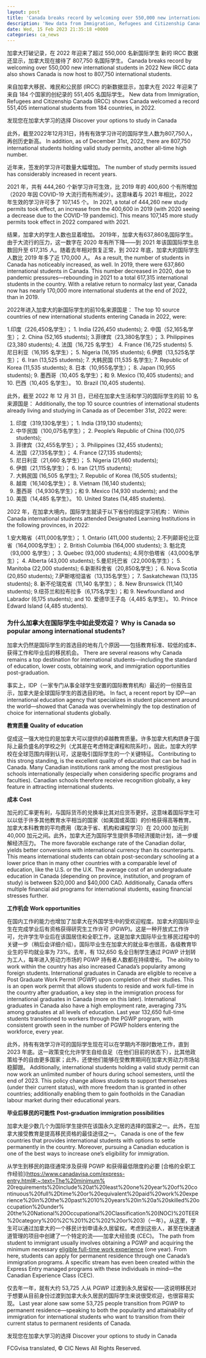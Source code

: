 ```yaml
---
layout: post
title: 'Canada breaks record by welcoming over 550,000 new international students in 2022'
description: 'New data from Immigration, Refugees and Citizenship Canada (IRCC) shows Canada welcomed a record 551,405 international students from 184 countries, in 2022. Discover your options to study in Canada In addition, as of December 31st, 2022, there are 807,750 international students holding valid study permits, another all-time high number. The number of study permits issued […]'
date: Wed, 15 Feb 2023 21:35:18 +0000
categories: ca_news
---
```


加拿大打破记录，在 2022 年迎来了超过 550,000 名新国际学生 新的 IRCC 数据还显示，加拿大现在接待了 807,750 名国际学生。	Canada breaks record by welcoming over 550,000 new international students in 2022 New IRCC data also shows Canada is now host to 807,750 international students.
	
来自加拿大移民、难民和公民部 (IRCC) 的新数据显示，加拿大在 2022 年迎来了来自 184 个国家的创纪录的 551,405 名国际学生。	New data from Immigration, Refugees and Citizenship Canada (IRCC) shows Canada welcomed a record 551,405 international students from 184 countries, in 2022.
	
发现您在加拿大学习的选择	Discover your options to study in Canada
	
此外，截至2022年12月31日，持有有效学习许可的国际学生人数为807,750人，再创历史新高。	In addition, as of December 31st, 2022, there are 807,750 international students holding valid study permits, another all-time high number.
	
近年来，签发的学习许可数量大幅增加。	The number of study permits issued has considerably increased in recent years.
	
2021 年，共有 444,260 个新学习许可生效，比 2019 年的 400,600 个有所增加（2020 年因 COVID-19 大流行而有所减少）。这意味着与 2021 年相比，2022 年生效的学习许可多了 107,145 个。	In 2021, a total of 444,260 new study permits took effect, an increase from the 400,600 in 2019 (with 2020 seeing a decrease due to the COVID-19 pandemic). This means 107,145 more study permits took effect in 2022 compared with 2021.
	
结果，加拿大的学生人数也显着增加。 2019年，加拿大有637,860名国际学生。由于大流行的压力，这一数字在 2020 年有所下降——到 2021 年该国国际学生总数回升至 617,315 人。随着去年相对恢复正常，到 2022 年底，加拿大的国际学生人数比 2019 年多了近 170,000 人。	As a result, the number of students in Canada has noticeably increased, as well. In 2019, there were 637,860 international students in Canada. This number decreased in 2020, due to pandemic pressures—rebounding in 2021 to a total 617,315 international students in the country. With a relative return to normalcy last year, Canada now has nearly 170,000 more international students at the end of 2022, than in 2019.
	
2022年进入加拿大的新国际学生的前10名来源国是：	The top 10 source countries of new international students entering Canada in 2022, were:
	
1.印度（226,450名学生）；	1.  India (226,450 students);
2. 中国（52,165名学生）；	2.  China (52,165 students);
3.菲律宾（23,380名学生）；	3.  Philippines (23,380 students);
4. 法国（16,725 名学生）	4.  France (16,725 students)
5. 尼日利亚（16,195 名学生）；	5.  Nigeria (16,195 students);
6.伊朗（13,525名学生）；	6.  Iran (13,525 students);
7. 大韩民国 (11,535 名学生);	7.  Republic of Korea (11,535 students);
8. 日本（10,955名学生）；	8.  Japan (10,955 students);
9. 墨西哥（10,405 名学生）；和	9.  Mexico (10,405 students); and
10. 巴西（10,405 名学生）。	10.  Brazil (10,405 students).
	
此外，截至 2022 年 12 月 31 日，已经在加拿大生活和学习的国际学生的前 10 名来源国是：	Additionally, the top 10 source countries of international students already living and studying in Canada as of December 31st, 2022 were:
	
1. 印度（319,130名学生）；	1.  India (319,130 students);
2. 中华民国（100,075名学生）；	2.  People’s Republic of China (100,075 students);
3. 菲律宾（32,455名学生）；	3.  Philippines (32,455 students);
4. 法国（27,135名学生）；	4.  France (27,135 students);
5. 尼日利亚（21,660 名学生）；	5.  Nigeria (21,660 students);
6. 伊朗（21,115名学生）；	6.  Iran (21,115 students);
7. 大韩民国 (16,505 名学生);	7.  Republic of Korea (16,505 students);
8. 越南（16,140名学生）；	8.  Vietnam (16,140 students);
9. 墨西哥（14,930名学生）；和	9.  Mexico (14,930 students); and the
10. 美国（14,485 名学生）。	10.  United States (14,485 students).
	
2022 年，在加拿大境内，国际学生就读于以下省份的指定学习机构：	Within Canada international students attended Designated Learning Institutions in the following provinces, in 2022:
	
1.安大略省（411,000名学生）；	1.  Ontario (411,000 students);
2.不列颠哥伦比亚省（164,000名学生）；	2.  British Columbia (164,000 students);
3. 魁北克（93,000 名学生）；	3.  Quebec (93,000 students);
4.阿尔伯塔省（43,000名学生）；	4.  Alberta (43,000 students);
5.曼尼托巴省（22,000名学生）；	5.  Manitoba (22,000 students);
6.新斯科舍省（20,850名学生）；	6.  Nova Scotia (20,850 students);
7.萨斯喀彻温省（13,135名学生）；	7.  Saskatchewan (13,135 students);
8. 新不伦瑞克省（11,140 名学生）；	8.  New Brunswick (11,140 students);
9.纽芬兰和拉布拉多（6,175名学生）；和	9.  Newfoundland and Labrador (6,175 students); and
10. 爱德华王子岛（4,485 名学生）。	10.  Prince Edward Island (4,485 students).
	
### 为什么加拿大在国际学生中如此受欢迎？	Why is Canada so popular among international students?
	
加拿大仍然是国际学生的首选目的地有几个原因——包括教育标准、较低的成本、获得工作和毕业后的移民机会。	There are several reasons why Canada remains a top destination for international students—including the standard of education, lower costs, obtaining work, and immigration opportunities post-graduation.
	
事实上，IDP（一家专门从事全球学生安置的国际教育机构）最近的一份报告显示，加拿大是全球国际学生的首选目的地。	In fact, a recent report by IDP—an international education agency that specializes in student placement around the world—showed that Canada was overwhelmingly the top destination of choice for international students globally.
	
**教育质量**	**Quality of education**
	
促成这一强大地位的是加拿大可以提供的卓越教育质量。许多加拿大机构跻身于国际上最负盛名的学校之列（尤其是在考虑特定课程和院系时）。因此，加拿大的学校在全球范围内得到认可，这是吸引国际学生的一个关键特征。	Contributing to this strong standing, is the excellent quality of education that can be had in Canada. Many Canadian institutions rank among the most prestigious schools internationally (especially when considering specific programs and faculties). Canadian schools therefore receive recognition globally, a key feature in attracting international students.
	
**成本**	**Cost**
	
加元的汇率更有利，与国际货币的兑换率比其对应货币更好。这意味着国际学生可以以低于许多其他教育水平相当的国家（如美国或英国）的价格获得高等教育。 加拿大本科教育的平均费用（取决于省、机构和课程学习）在 20,000 加元到 40,000 加元之间。此外，加拿大还为国际学生提供多项经济援助计划，进一步缓解经济压力。	The more favorable exchange rate of the Canadian dollar, yields better conversions with international currency than its counterparts. This means international students can obtain post-secondary schooling at a lower price than in many other countries with a comparable level of education, like the U.S. or the U.K. The average cost of an undergraduate education in Canada (depending on province, institution, and program of study) is between $20,000 and $40,000 CAD. Additionally, Canada offers multiple financial aid programs for international students, easing financial stresses further.
	
**工作机会**	**Work opportunities**
	
在国内工作的能力也增加了加拿大在外国学生中的受欢迎程度。加拿大的国际毕业生在完成学业后有资格获得研究生工作许可 (PGWP)。这是一种开放式工作许可，允许学生毕业后在该国居住和全职工作，这是加拿大国际毕业生移民过程中的关键一步（稍后会详细介绍）。国际毕业生在加拿大的就业率也很高，各级教育毕业生的平均就业率为 73%。去年，有 132,650 名全日制学生通过 PGWP 计划转为工人，每年进入劳动力市场的 PGWP 持有者人数都在持续增长。	The ability to work within the country has also increased Canada’s popularity among foreign students. International graduates in Canada are eligible to receive a Post Graduate Work Permit (PGWP) upon completion of their studies. This is an open work permit that allows students to reside and work full-time in the country after graduation, a key step in the immigration process for international graduates in Canada (more on this later). International graduates in Canada also have a high employment rate, averaging 73% among graduates at all levels of education. Last year 132,650 full-time students transitioned to workers through the PGWP program, with consistent growth seen in the number of PGWP holders entering the workforce, every year.
	
此外，持有有效学习许可的国际学生现在可以在学期内不限时数地工作，直到 2023 年底。这一政策变化允许学生自给自足（在他们目前的状态下），比其他政策给予的自由更多国家；此外，还使他们能够在受教育期间在加拿大劳动力市场站稳脚跟。	Additionally, international students holding a valid study permit can now work an unlimited number of hours during school semesters, until the end of 2023. This policy change allows students to support themselves (under their current status), with more freedom than is granted in other countries; additionally enabling them to gain footholds in the Canadian labour market during their educational years.
	
**毕业后移民的可能性**	**Post-graduation immigration possibilities**
	
加拿大是少数几个为国际学生提供在该国永久定居的选择的国家之一。此外，在加拿大接受教育是提高移民资格的最佳途径之一。	Canada is one of the few countries that provides international students with options to settle permanently in the country. Moreover, pursuing a Canadian education is one of the best ways to increase one’s eligibility for immigration.
	
从学生到移民的路径通常涉及获得 PGWP 和获得最低限度的必要 [合格的全职工作经验](https://www.canadavisa.com/express-entry.html#:~:text=The%20minimum% 20requirements%20include%20at%20least%20one%20year%20of%20continuous%20full%2Dtime%20or%20equivalent%20paid%20work%20experience%20in%20the%20past%2010%20years%20in%20a%20skilled%20occupation%20under% 20the%20National%20Occupational%20Classification%20(NOC)%20TEER%20category%200%2C%201%2C%202%20or%203)（一年）。从这里，学生可以通过加拿大的一个移民计划申请永久居留权。考虑到这些人，甚至在快速通道管理的项目中创建了一个特定的流——加拿大经验类 (CEC)。	The path from student to immigrant usually involves obtaining a PGWP and acquiring the minimum necessary [eligible full-time work experience](https://www.canadavisa.com/express-entry.html#:~:text=The%20minimum%20requirements%20include%20at%20least%20one%20year%20of%20continuous%20full%2Dtime%20or%20equivalent%20paid%20work%20experience%20in%20the%20past%2010%20years%20in%20a%20skilled%20occupation%20under%20the%20National%20Occupational%20Classification%20(NOC)%20TEER%20category%200%2C%201%2C%202%20or%203) (one year). From here, students can apply for permanent residence through one Canada’s immigration programs. A specific stream has even been created within the Express Entry managed programs with these individuals in mind—the Canadian Experience Class (CEC).
	
仅去年一年，就有大约 53,725 人从 PGWP 过渡到永久居留权——这说明移民对于想要从目前身份过渡到加拿大永久居民的国际学生来说很受欢迎，也很容易实现。	Last year alone saw some 53,725 people transition from PGWP to permanent residence—speaking to both the popularity and attainability of immigration for international students who want to transition from their current status to permanent residents of Canada.
	
发现您在加拿大学习的选择	Discover your options to study in Canada
	

FCGvisa translated, © CIC News All Rights Reserved.
